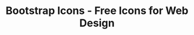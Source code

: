 ---
layout: post.njk
title: "Bootstrap Icons - Free Icons for Web Design"
summary: "If you're looking for free Icons for web design. Bootstrap Icons is an open source icon set from the makers of the bootstrap framework with more than 1300 icons"
thumb: "https://i.ytimg.com/vi/Nhpyb1jx54A/hqdefault.jpg"
hero: "https://i.ytimg.com/vi/Nhpyb1jx54A/maxresdefault.jpg"
video: "Nhpyb1jx54A"
---
